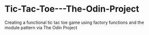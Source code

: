 # Tic-Tac-Toe---The-Odin-Project
Creating a functional tic tac toe game using factory functions and the module pattern via The Odin Project
